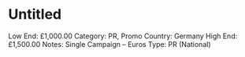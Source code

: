 # Untitled

Low End: £1,000.00
Category: PR, Promo
Country: Germany
High End: £1,500.00
Notes: Single Campaign – Euros
Type: PR (National)